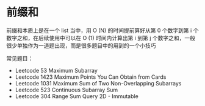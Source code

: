 # 前缀和
前缀和本质上是在一个 list 当中，用 O (N) 的时间提前算好从第 0 个数字到第 i 个数字之和，在后续使用中可以在 O (1) 时间内计算出第 i 到第 j 个数字之和，一般很少单独作为一道题出现，而是很多题目中的用到的一个小技巧

常见题目：
- Leetcode 53 Maximum Subarray
- Leetcode 1423 Maximum Points You Can Obtain from Cards
- Leetcode 1031 Maximum Sum of Two Non-Overlapping Subarrays
- Leetcode 523 Continuous Subarray Sum
- Leetcode 304 Range Sum Query 2D - Immutable
